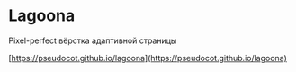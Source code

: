 # Lagoona
Pixel-perfect вёрстка адаптивной страницы

[https://pseudocot.github.io/lagoona](https://pseudocot.github.io/lagoona)

